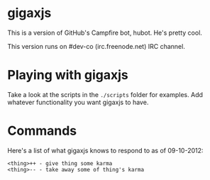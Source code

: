 gigaxjs
=====

This is a version of GitHub's Campfire bot, hubot. He's pretty cool.

This version runs on #dev-co (irc.freenode.net) IRC channel.

Playing with gigaxjs
==================

Take a look at the scripts in the `./scripts` folder for examples.
Add whatever functionality you want gigaxjs to have.

Commands
========

Here's a list of what gigaxjs knows to respond to as of 09-10-2012:

    <thing>++ - give thing some karma
    <thing>-- - take away some of thing's karma